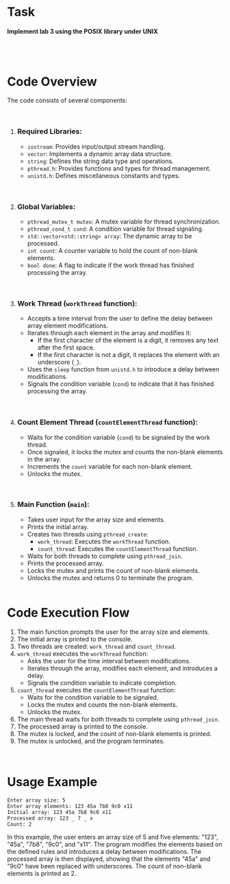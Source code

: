 # Task

#### Implement lab 3 using the POSIX library under UNIX
<br>
<br>

# Code Overview

The code consists of several components:

<br>

1. ### Required Libraries:

    * `iostream`: Provides input/output stream handling.
    * `vector`: Implements a dynamic array data structure.
    * `string`: Defines the string data type and operations.
    * `pthread.h`: Provides functions and types for thread management.
    * `unistd.h`: Defines miscellaneous constants and types.

<br>

2. ### Global Variables:
    * `pthread_mutex_t mutex`: A mutex variable for thread synchronization.
    * `pthread_cond_t cond`: A condition variable for thread signaling.
    * `std::vector<std::string> array`: The dynamic array to be processed.
    * `int count`: A counter variable to hold the count of non-blank elements.
    * `bool done`: A flag to indicate if the work thread has finished processing the array.

<br>

3. ### Work Thread (`workThread` function):
    * Accepts a time interval from the user to define the delay between array element modifications.
    * Iterates through each element in the array and modifies it:
        * If the first character of the element is a digit, it removes any text after the first space.
        * If the first character is not a digit, it replaces the element with an underscore (`_`).
    * Uses the `sleep` function from `unistd.h` to introduce a delay between modifications.
    * Signals the condition variable (`cond`) to indicate that it has finished processing the array.

<br>

4. ### Count Element Thread (`countElementThread` function):
    * Waits for the condition variable (`cond`) to be signaled by the work thread.
    * Once signaled, it locks the mutex and counts the non-blank elements in the array.
    * Increments the `count` variable for each non-blank element.
    * Unlocks the mutex.

<br>

5. ### Main Function (`main`):
    * Takes user input for the array size and elements.
    * Prints the initial array.
    * Creates two threads using `pthread_create`:
        * `work_thread`: Executes the `workThread` function.
        * `count_thread`: Executes the `countElementThread` function.
    * Waits for both threads to complete using `pthread_join`.
    * Prints the processed array.
    * Locks the mutex and prints the count of non-blank elements.
    * Unlocks the mutex and returns 0 to terminate the program.

    <br>

# Code Execution Flow

1. The main function prompts the user for the array size and elements.
2. The initial array is printed to the console.
3. Two threads are created: `work_thread` and `count_thread`.
4. `work_thread` executes the `workThread` function:
    * Asks the user for the time interval between modifications.
    * Iterates through the array, modifies each element, and introduces a delay.
    * Signals the condition variable to indicate completion.
5. `count_thread` executes the `countElementThread` function:
    * Waits for the condition variable to be signaled.
    * Locks the mutex and counts the non-blank elements.
    * Unlocks the mutex.
6. The main thread waits for both threads to complete using `pthread_join`.
7. The processed array is printed to the console.
8. The mutex is locked, and the count of non-blank elements is printed.
9. The mutex is unlocked, and the program terminates.

<br>

# Usage Example

```
Enter array size: 5
Enter array elements: 123 45a 7b8 9c0 x11
Initial array: 123 45a 7b8 9c0 x11 
Processed array: 123 _ 7 _ x 
Count: 2
```

In this example, the user enters an array size of 5 and five elements: "123", "45a", "7b8", "9c0", and "x11". The program modifies the elements based on the defined rules and introduces a delay between modifications. The processed array is then displayed, showing that the elements "45a" and "9c0" have been replaced with underscores. The count of non-blank elements is printed as 2.